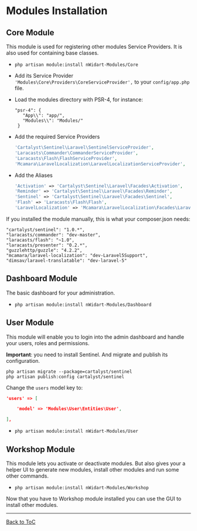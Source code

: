 # Modules Installation

## Core Module
This module is used for registering other modules Service Providers. It is also used for containing base classes. 

* `php artisan module:install nWidart-Modules/Core`
* Add its Service Provider `'Modules\Core\Providers\CoreServiceProvider',` to your `config/app.php` file.
* Load the modules directory with PSR-4, for instance:

   ```
   "psr-4": {
      "App\\": "app/",
      "Modules\\": "Modules/"
    }
    ```

* Add the required Service Providers

  ``` php
  'Cartalyst\Sentinel\Laravel\SentinelServiceProvider',
  'Laracasts\Commander\CommanderServiceProvider',
  'Laracasts\Flash\FlashServiceProvider',
  'Mcamara\LaravelLocalization\LaravelLocalizationServiceProvider',
  ```
* Add the Aliases

  ``` php
  'Activation' => 'Cartalyst\Sentinel\Laravel\Facades\Activation',
  'Reminder' => 'Cartalyst\Sentinel\Laravel\Facades\Reminder',
  'Sentinel' => 'Cartalyst\Sentinel\Laravel\Facades\Sentinel',
  'Flash' => 'Laracasts\Flash\Flash',
  'LaravelLocalization' => 'Mcamara\LaravelLocalization\Facades\LaravelLocalization',
   ```
   
If you installed the module manually, this is what your composer.json needs:

```
"cartalyst/sentinel": "1.0.*",
"laracasts/commander": "dev-master",
"laracasts/flash": "~1.0",
"laracasts/presenter": "0.2.*",
"guzzlehttp/guzzle": "4.2.2",
"mcamara/laravel-localization": "dev-Laravel5Support",
"dimsav/laravel-translatable": "dev-laravel-5"
```

## Dashboard Module
The basic dashboard for your administration.

* `php artisan module:install nWidart-Modules/Dashboard`

## User Module

This module will enable you to login into the admin dashboard and handle your users, roles and permissions.

**Important**: you need to install Sentinel. And migrate and publish its configuration.

```
php artisan migrate --package=cartalyst/sentinel
php artisan publish:config cartalyst/sentinel
```

Change the `users` model key to:

``` json
'users' => [

	'model' => 'Modules\User\Entities\User',

],
```

* `php artisan module:install nWidart-Modules/User`




## Workshop Module
This module lets you activate or deactivate modules. But also gives your a helper UI to generate new modules, install other modules and run some other commands.

* `php artisan module:install nWidart-Modules/Workshop`


Now that you have to Workshop module installed you can use the GUI to install other modules.

***

[Back to ToC](../readme.md)